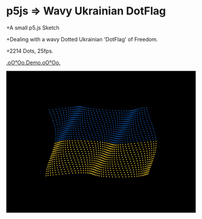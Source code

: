 # p5js => Wavy Ukrainian DotFlag

+A small p5.js Sketch

+Dealing with a wavy Dotted Ukrainian 'DotFlag' of Freedom.

+2214 Dots, 25fps.

[.oO°Oo.Demo.oO°Oo.](https://captainfurax.github.io/p5js-Wavy-DotFlag/)

![DotFlag](https://github.com/CaptainFurax/p5js-Wavy-DotFlag/blob/main/WavyFlag.jpg)



